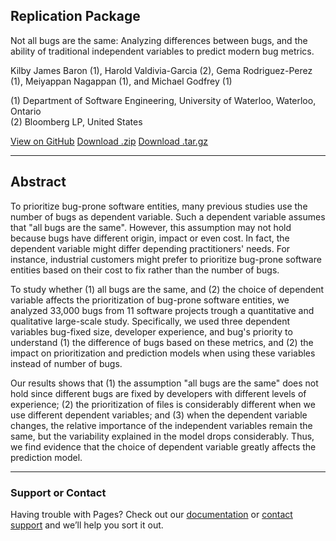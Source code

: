 




## Replication Package

Not all bugs are the same: Analyzing differences between bugs, and the ability of traditional independent variables to predict modern bug metrics.

Kilby James Baron (1), Harold Valdivia-Garcia (2), Gema Rodriguez-Perez (1), Meiyappan Nagappan (1), and Michael Godfrey (1)

(1) Department of Software Engineering, University of Waterloo, Waterloo, Ontario  
(2) Bloomberg LP, United States

<html lang="en-us">
  
  <head>
    <meta charset="UTF-8">
    <link rel="stylesheet" type="text/css" href="stylesheet.css" media="screen">
  </head>
  
  <a href="https://github.com/uw-swag/Not-All-Bugs-Are-The-Same" class="btn">View on GitHub</a>
  <a href="https://github.com/uw-swag/Not-All-Bugs-Are-The-Same/archive/master.zip" class="btn">Download .zip</a>
  <a href="https://github.com/uw-swag/Not-All-Bugs-Are-The-Same//tarball/master" class="btn">Download .tar.gz</a>

</html>

---

## Abstract

To prioritize bug-prone software entities, many previous studies use the number of bugs as dependent variable. Such a dependent variable assumes that "all bugs are the same". However, this assumption may not hold because bugs have different origin, impact or even cost. In fact, the dependent variable might differ depending practitioners' needs. For instance, industrial customers might prefer to prioritize bug-prone software entities based on their cost to fix rather than the number of bugs.

To study whether (1) all bugs are the same, and (2) the choice of dependent variable affects the prioritization of bug-prone software entities, we analyzed 33,000 bugs from 11 software projects trough a quantitative and qualitative large-scale study. Specifically, we used three dependent variables bug-fixed size, developer experience, and bug's priority to understand (1) the difference of bugs based on these metrics, and (2) the impact on prioritization and prediction models when using these variables instead of number of bugs.

Our results shows that (1) the assumption "all bugs are the same" does not hold since different bugs are fixed by developers with different levels of experience; (2) the prioritization of files is considerably different when we use different dependent variables; and (3) when the dependent variable changes, the relative importance of the independent variables remain the same, but the variability explained in the model drops considerably. Thus, we find evidence that the choice of dependent variable greatly affects the prediction model.

---



### Support or Contact

Having trouble with Pages? Check out our [documentation](https://help.github.com/categories/github-pages-basics/) or [contact support](https://github.com/contact) and we’ll help you sort it out.
